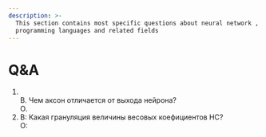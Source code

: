 ```yaml
---
description: >-
  This section contains most specific questions about neural network , neural
  programming languages and related fields
---
```


# Q\&A



1. \
   В. Чем аксон отличается от выхода нейрона?\
   О.
2. В: Какая грануляция величины весовых коефициентов НС?\
   О:
